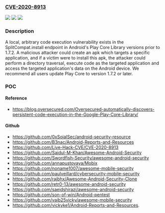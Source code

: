 ### [CVE-2020-8913](https://cve.mitre.org/cgi-bin/cvename.cgi?name=CVE-2020-8913)
![](https://img.shields.io/static/v1?label=Product&message=Android%20Play%20Core&color=blue)
![](https://img.shields.io/static/v1?label=Version&message=stable%3C%201.7.2%20&color=brighgreen)
![](https://img.shields.io/static/v1?label=Vulnerability&message=CWE-281%20Improper%20Preservation%20of%20Permissions&color=brighgreen)

### Description

A local, arbitrary code execution vulnerability exists in the SplitCompat.install endpoint in Android's Play Core Library versions prior to 1.7.2. A malicious attacker could create an apk which targets a specific application, and if a victim were to install this apk, the attacker could perform a directory traversal, execute code as the targeted application and access the targeted application's data on the Android device. We recommend all users update Play Core to version 1.7.2 or later.

### POC

#### Reference
- https://blog.oversecured.com/Oversecured-automatically-discovers-persistent-code-execution-in-the-Google-Play-Core-Library/

#### Github
- https://github.com/0xSojalSec/android-security-resource
- https://github.com/B3nac/Android-Reports-and-Resources
- https://github.com/Live-Hack-CVE/CVE-2020-8913
- https://github.com/Saidul-M-Khan/Awesome-Android-Security
- https://github.com/Swordfish-Security/awesome-android-security
- https://github.com/annapustovaya/Mobix
- https://github.com/noname1007/awesome-mobile-security
- https://github.com/paulveillard/cybersecurity-mobile-security
- https://github.com/rajbhx/Awesome-Android-Security-Clone
- https://github.com/retr0-13/awesome-android-security
- https://github.com/saeidshirazi/awesome-android-security
- https://github.com/son-of-win/Android-pentest
- https://github.com/vaib25vicky/awesome-mobile-security
- https://github.com/vickyke1/Android-Reports-and-Resources.


